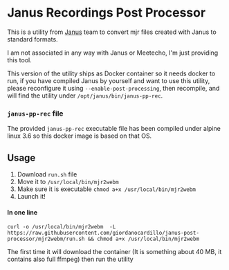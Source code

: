 # Janus Recordings Post Processor

This is a utility from [Janus](https://janus.conf.meetecho.com/) team to convert mjr files created with Janus to standard formats.

I am not associated in any way with Janus or Meetecho, I'm just providing this tool.

This version of the utility ships as Docker container so it needs docker to run, if you have compiled Janus by yourself and want to use this utility,
please reconfigure it using `--enable-post-processing`, then recompile, and will find the utility under `/opt/janus/bin/janus-pp-rec`.

### `janus-pp-rec` file

The provided `janus-pp-rec` executable file has been compiled under alpine linux 3.6 so this docker image is based on that OS.
 
## Usage

1. Download `run.sh` file
2. Move it to `/usr/local/bin/mjr2webm`
3. Make sure it is executable `chmod a+x /usr/local/bin/mjr2webm`
4. Launch it! 

#### In one line 

```
curl -o /usr/local/bin/mjr2webm  -L https://raw.githubusercontent.com/giordanocardillo/janus-post-processor/mjr2webm/run.sh && chmod a+x /usr/local/bin/mjr2webm
```


The first time it will download the container (It is something about 40 MB, it contains also full ffmpeg) then run the utility

